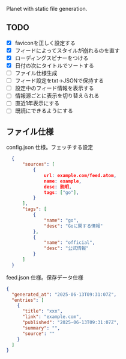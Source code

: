 Planet with static file generation.

## TODO

- [x] faviconを正しく設定する
- [x] フィードによってスタイルが崩れるのを直す
- [x] ローディングスピナーをつける
- [x] 日付の次にタイトルでソートする
- [ ] ファイル仕様生成
- [ ] フィード設定をtxt->JSONで保持する
- [ ] 設定中のフィード情報を表示する
- [ ] 情報源ごとに表示を切り替えられる
- [ ] 直近1年表示にする
- [ ] 既読にできるようにする

## ファイル仕様

config.json 仕様。フェッチする設定

```json
  {
      "sources": [
          {
              url: example.com/feed.atom,
              name: example,
              desc: 説明,
              tags: ["go"],
          }
      ],
      "tags": [
          {
              "name": "go",
              "desc": "Goに関する情報"
          },
          {
              "name": "official",
              "desc": "公式情報"
          }
      ]
  }
```

feed.json 仕様。保存データ仕様

```json
{
  "generated_at": "2025-06-13T09:31:07Z",
  "entries": [
    {
      "title": "xxx",
      "link": "example.com",
      "published": "2025-06-13T09:31:07Z",
      "summary": "",
      "source": ""
    }
  ]
}
```
